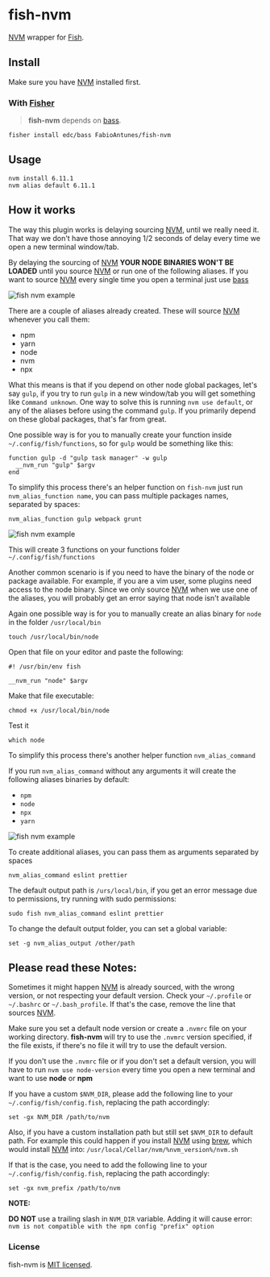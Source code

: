 # fish-nvm

[NVM] wrapper for [Fish](https://fishshell.com/).

## Install

Make sure you have [NVM] installed first.

### With [Fisher]

> **fish-nvm** depends on [bass].

```fish
fisher install edc/bass FabioAntunes/fish-nvm 
```

## Usage

```fish
nvm install 6.11.1
nvm alias default 6.11.1
```

## How it works

The way this plugin works is delaying sourcing [NVM], until we really need it. That way we don't have those annoying 1/2 seconds of delay every time we open a new terminal window/tab.

By delaying the sourcing of [NVM] **YOUR NODE BINARIES WON'T BE LOADED** until you source [NVM] or run one of the following aliases. If you want to source [NVM] every single time you open a terminal just use [bass](https://github.com/edc/bass#nvm)

![fish nvm example](/../readme-images/nvm.gif?raw=true)

There are a couple of aliases already created. These will source [NVM] whenever you call them:
* npm
* yarn
* node
* nvm
* npx

What this means is that if you depend on other node global packages, let's say `gulp`, if you try to run `gulp` in a new window/tab you will get something like `Command unknown`.
One way to solve this is running `nvm use default`, or any of the aliases before using the command `gulp`. If you primarily depend on these global packages, that's far from great.

One possible way is for you to manually create your function inside `~/.config/fish/functions`, so for `gulp` would be something like this:

```fish
function gulp -d "gulp task manager" -w gulp
  __nvm_run "gulp" $argv
end
```

To simplify this process there's an helper function on `fish-nvm` just run `nvm_alias_function name`, you can pass multiple packages names, separated by spaces:

```fish
nvm_alias_function gulp webpack grunt
```

![fish nvm example](/../readme-images/nvm_alias_function.gif?raw=true)

This will create 3 functions on your functions folder `~/.config/fish/functions`

Another common scenario is if you need to have the binary of the node or package available. For example, if you are a vim user, some plugins need access to the node binary.
Since we only source [NVM] when we use one of the aliases, you will probably get an error saying that node isn't available

Again one possible way is for you to manually create an alias binary for `node` in the folder `/usr/local/bin`

```fish
touch /usr/local/bin/node
```

Open that file on your editor and paste the following:

```fish
#! /usr/bin/env fish

__nvm_run "node" $argv
```

Make that file executable:

```fish
chmod +x /usr/local/bin/node
```

Test it

```fish
which node
```

To simplify this process there's another helper function `nvm_alias_command`

If you run `nvm_alias_command` without any arguments it will create the following aliases binaries by default: 
- `npm`
- `node`
- `npx`
- `yarn`

![fish nvm example](/../readme-images/nvm_alias_command.gif?raw=true)

To create additional aliases, you can pass them as arguments separated by spaces

```fish
nvm_alias_command eslint prettier
```

The default output path is `/urs/local/bin`, if you get an error message due to permissions, try running with sudo permissions:

```fish
sudo fish nvm_alias_command eslint prettier
```

To change the default output folder, you can set a global variable:

```fish
set -g nvm_alias_output /other/path
```

## Please read these Notes:

Sometimes it might happen [NVM] is already sourced, with the wrong version, or not respecting your default version. Check your `~/.profile` or `~/.bashrc` or `~/.bash_profile`. If that's the case, remove the line that sources [NVM].

Make sure you set a default node version or create a `.nvmrc` file on your working directory.
**fish-nvm** will try to use the `.nvmrc` version specified, if the file exists, if there's no file it will try to use the default version.

If you don't use the `.nvmrc` file or if you don't set a default version, you will have to run `nvm use node-version` every time you open a new terminal and want to use **node** or **npm**

If you have a custom `$NVM_DIR`, please add the following line to your `~/.config/fish/config.fish`, replacing the path accordingly:

```fish
set -gx NVM_DIR /path/to/nvm
```


Also, if you have a custom installation path but still set `$NVM_DIR` to default path. For example this could happen if you install [NVM] using [brew], which would install [NVM] into: `/usr/local/Cellar/nvm/%nvm_version%/nvm.sh`

If that is the case, you need to add the following line to your `~/.config/fish/config.fish`, replacing the path accordingly:

```fish
set -gx nvm_prefix /path/to/nvm
```


**NOTE:**

**DO NOT** use a trailing slash in `NVM_DIR` variable.
Adding it will cause error: `nvm is not compatible with the npm config "prefix" option`

[NVM]: https://github.com/creationix/nvm
[brew]: https://brew.sh/
[fisher]: https://github.com/jorgebucaran/fisher
[bass]: https://github.com/edc/bass

### License

fish-nvm is [MIT licensed](./LICENSE.md).
